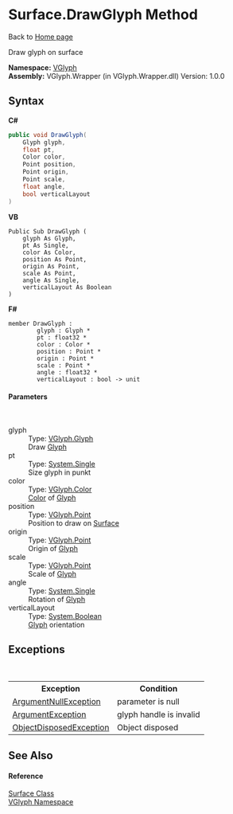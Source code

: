 # Surface.DrawGlyph Method 
Back to <a href="Home.md">Home page</a> 

Draw glyph on surface

**Namespace:**&nbsp;<a href="N_VGlyph.md">VGlyph</a><br />**Assembly:**&nbsp;VGlyph.Wrapper (in VGlyph.Wrapper.dll) Version: 1.0.0

## Syntax

**C#**<br />
``` C#
public void DrawGlyph(
	Glyph glyph,
	float pt,
	Color color,
	Point position,
	Point origin,
	Point scale,
	float angle,
	bool verticalLayout
)
```

**VB**<br />
``` VB
Public Sub DrawGlyph ( 
	glyph As Glyph,
	pt As Single,
	color As Color,
	position As Point,
	origin As Point,
	scale As Point,
	angle As Single,
	verticalLayout As Boolean
)
```

**F#**<br />
``` F#
member DrawGlyph : 
        glyph : Glyph * 
        pt : float32 * 
        color : Color * 
        position : Point * 
        origin : Point * 
        scale : Point * 
        angle : float32 * 
        verticalLayout : bool -> unit 

```


#### Parameters
&nbsp;<dl><dt>glyph</dt><dd>Type: <a href="T_VGlyph_Glyph.md">VGlyph.Glyph</a><br />Draw <a href="T_VGlyph_Glyph.md">Glyph</a></dd><dt>pt</dt><dd>Type: <a href="http://msdn2.microsoft.com/en-us/library/3www918f" target="_blank">System.Single</a><br />Size glyph in punkt</dd><dt>color</dt><dd>Type: <a href="T_VGlyph_Color.md">VGlyph.Color</a><br /><a href="T_VGlyph_Color.md">Color</a> of <a href="T_VGlyph_Glyph.md">Glyph</a></dd><dt>position</dt><dd>Type: <a href="T_VGlyph_Point.md">VGlyph.Point</a><br />Position to draw on <a href="T_VGlyph_Surface.md">Surface</a></dd><dt>origin</dt><dd>Type: <a href="T_VGlyph_Point.md">VGlyph.Point</a><br />Origin of <a href="T_VGlyph_Glyph.md">Glyph</a></dd><dt>scale</dt><dd>Type: <a href="T_VGlyph_Point.md">VGlyph.Point</a><br />Scale of <a href="T_VGlyph_Glyph.md">Glyph</a></dd><dt>angle</dt><dd>Type: <a href="http://msdn2.microsoft.com/en-us/library/3www918f" target="_blank">System.Single</a><br />Rotation of <a href="T_VGlyph_Glyph.md">Glyph</a></dd><dt>verticalLayout</dt><dd>Type: <a href="http://msdn2.microsoft.com/en-us/library/a28wyd50" target="_blank">System.Boolean</a><br /><a href="T_VGlyph_Glyph.md">Glyph</a> orientation</dd></dl>

## Exceptions
&nbsp;<table><tr><th>Exception</th><th>Condition</th></tr><tr><td><a href="http://msdn2.microsoft.com/en-us/library/27426hcy" target="_blank">ArgumentNullException</a></td><td>parameter is null</td></tr><tr><td><a href="http://msdn2.microsoft.com/en-us/library/3w1b3114" target="_blank">ArgumentException</a></td><td>glyph handle is invalid</td></tr><tr><td><a href="http://msdn2.microsoft.com/en-us/library/y31w16ca" target="_blank">ObjectDisposedException</a></td><td>Object disposed</td></tr></table>

## See Also


#### Reference
<a href="T_VGlyph_Surface.md">Surface Class</a><br /><a href="N_VGlyph.md">VGlyph Namespace</a><br />
